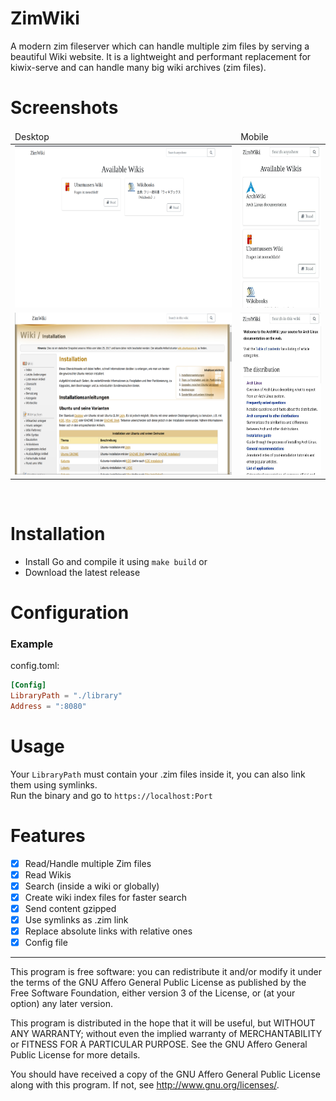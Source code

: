 # ZimWiki
A modern zim fileserver which can handle multiple zim files by serving a beautiful Wiki website. It is a lightweight and performant replacement for kiwix-serve and can handle many big wiki archives (zim files).

# Screenshots
<table>
<thead>
    <td>
        Desktop
    </td>
    <td>
        Mobile
    </td>
</thead>
<tr>
    <td>
        <img src=".img/home.png" width="auto" height="259px"/>
    </td>
    <td>
        <img src=".img/home_mobile.png" width="auto" height="259px"/>
    </td>
</tr>
<tr>
    <td>
        <img src=".img/wiki.png" width="auto" height="259px"/>
    </td>
    <td>
        <img src=".img/wiki_mobile.png" width="auto" height="259px"/>
    </td>
</tr>
</table>
<br> 

# Installation
- Install Go and compile it using `make build`
or
- Download the latest release

# Configuration
### Example
config.toml:
```toml
[Config]
LibraryPath = "./library"
Address = ":8080"
```

# Usage
Your `LibraryPath` must contain your .zim files inside it, you can also link them using symlinks.  
Run the binary and go to `https://localhost:Port`

# Features
- [x] Read/Handle multiple Zim files
- [x] Read Wikis
- [x] Search (inside a wiki or globally)
- [x] Create wiki index files for faster search
- [x] Send content gzipped
- [x] Use symlinks as .zim link
- [x] Replace absolute links with relative ones
- [X] Config file

***

This program is free software: you can redistribute it and/or modify it under the terms of the GNU Affero General Public License as published by the Free Software Foundation, either version 3 of the License, or (at your option) any later version.

This program is distributed in the hope that it will be useful, but WITHOUT ANY WARRANTY; without even the implied warranty of MERCHANTABILITY or FITNESS FOR A PARTICULAR PURPOSE. See the GNU Affero General Public License for more details.

You should have received a copy of the GNU Affero General Public License along with this program. If not, see http://www.gnu.org/licenses/.